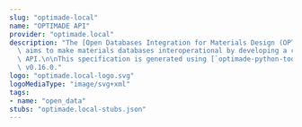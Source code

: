 ```yaml
---
slug: "optimade-local"
name: "OPTIMADE API"
provider: "optimade.local"
description: "The [Open Databases Integration for Materials Design (OPTIMADE) consortium](https://www.optimade.org/)\
  \ aims to make materials databases interoperational by developing a common REST\
  \ API.\n\nThis specification is generated using [`optimade-python-tools`](https://github.com/Materials-Consortia/optimade-python-tools/tree/v0.16.0)\
  \ v0.16.0."
logo: "optimade.local-logo.svg"
logoMediaType: "image/svg+xml"
tags:
- name: "open_data"
stubs: "optimade.local-stubs.json"
---
```

